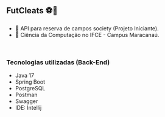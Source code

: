 ## FutCleats :soccer:👋

- 🔭 API para reserva de campos society (Projeto Iniciante).
- 🌱 Ciência da Computação no IFCE - Campus Maracanaú.

<div style="display: inline_block"><br>
  <h3>Tecnologias utilizadas (Back-End)</h3>
<ul>
<li>Java 17</li>
<li>Spring Boot</li>
<li>PostgreSQL</li>
<li>Postman</li>
<li>Swagger</li>
<li>IDE: Intellij</li>
</ul>
</div>
<br/>
